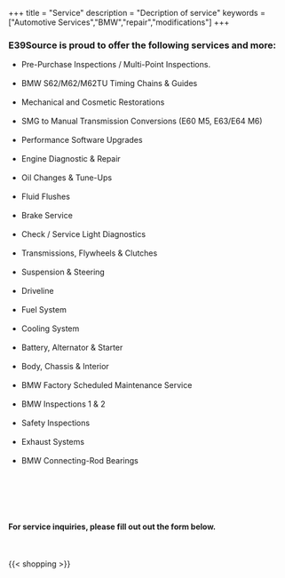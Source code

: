 +++
title = "Service"
description = "Decription of service"
keywords = ["Automotive Services","BMW","repair","modifications"]
+++

### E39Source is proud to offer the following services and more:

* Pre-Purchase Inspections / Multi-Point Inspections.<br/><br/>
* BMW S62/M62/M62TU Timing Chains & Guides<br/><br/>
* Mechanical and Cosmetic Restorations<br/><br/>
* SMG to Manual Transmission Conversions (E60 M5, E63/E64 M6)<br/><br/>
* Performance Software Upgrades<br/><br/>
* Engine Diagnostic & Repair<br/><br/>
* Oil Changes & Tune-Ups<br/><br/>
* Fluid Flushes<br/><br/>
* Brake Service<br/><br/>
* Check / Service Light Diagnostics<br/><br/>
* Transmissions, Flywheels & Clutches<br/><br/>
* Suspension & Steering<br/><br/>
* Driveline<br/><br/>
* Fuel System<br/><br/>
* Cooling System<br/><br/>
* Battery, Alternator & Starter<br/><br/>
* Body, Chassis & Interior<br/><br/>
* BMW Factory Scheduled Maintenance Service<br/><br/>
* BMW Inspections 1 & 2<br/><br/>
* Safety Inspections<br/><br/>
* Exhaust Systems<br/><br/>
* BMW Connecting-Rod Bearings<br/><br/>
&nbsp;<br/><br/>

&nbsp;

#### For service inquiries, please fill out out the form below.

&nbsp;

{{< shopping >}}

&nbsp;<br/><br/>

